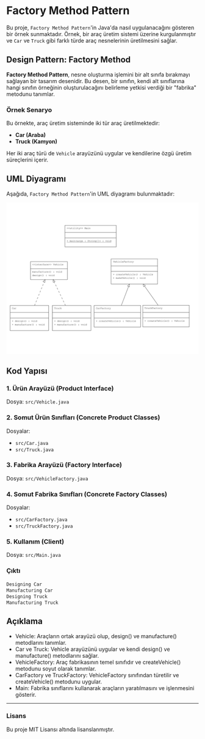 # Factory Method Pattern

Bu proje, `Factory Method Pattern`'in Java'da nasıl uygulanacağını gösteren bir örnek sunmaktadır. Örnek, bir araç üretim sistemi üzerine kurgulanmıştır ve `Car` ve `Truck` gibi farklı türde araç nesnelerinin üretilmesini sağlar.

## Design Pattern: Factory Method

**Factory Method Pattern**, nesne oluşturma işlemini bir alt sınıfa bırakmayı sağlayan bir tasarım desenidir. Bu desen, bir sınıfın, kendi alt sınıflarına hangi sınıfın örneğinin oluşturulacağını belirleme yetkisi verdiği bir "fabrika" metodunu tanımlar.

### Örnek Senaryo

Bu örnekte, araç üretim sisteminde iki tür araç üretilmektedir:
- **Car (Araba)**
- **Truck (Kamyon)**

Her iki araç türü de `Vehicle` arayüzünü uygular ve kendilerine özgü üretim süreçlerini içerir.

## UML Diyagramı

Aşağıda, `Factory Method Pattern`'in UML diyagramı bulunmaktadır:

![Factory Method Pattern UML](FactoryPattern.png)

## Kod Yapısı

### 1. Ürün Arayüzü (Product Interface)

Dosya: `src/Vehicle.java`

### 2. Somut Ürün Sınıfları (Concrete Product Classes)

Dosyalar:
- `src/Car.java`
- `src/Truck.java`

### 3. Fabrika Arayüzü (Factory Interface)

Dosya: `src/VehicleFactory.java`

### 4. Somut Fabrika Sınıfları (Concrete Factory Classes)

Dosyalar:
- `src/CarFactory.java`
- `src/TruckFactory.java`

### 5. Kullanım (Client)

Dosya: `src/Main.java`

### Çıktı

```plaintext
Designing Car
Manufacturing Car
Designing Truck
Manufacturing Truck
```

## Açıklama

- Vehicle: Araçların ortak arayüzü olup, design() ve manufacture() metodlarını tanımlar.
- Car ve Truck: Vehicle arayüzünü uygular ve kendi design() ve manufacture() metodlarını sağlar.
- VehicleFactory: Araç fabrikasının temel sınıfıdır ve createVehicle() metodunu soyut olarak tanımlar.
- CarFactory ve TruckFactory: VehicleFactory sınıfından türetilir ve createVehicle() metodunu uygular.
- Main: Fabrika sınıflarını kullanarak araçların yaratılmasını ve işlenmesini gösterir.

---

### Lisans
Bu proje MIT Lisansı altında lisanslanmıştır.
